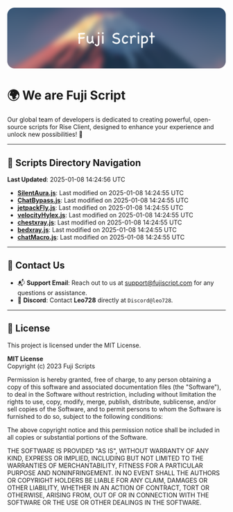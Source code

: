 ![Banner](.github/b.webp)

# 🌍 **We are Fuji Script**

Our global team of developers is dedicated to creating powerful, open-source scripts for Rise Client, designed to enhance your experience and unlock new possibilities! 🌟

---
<!-- SCRIPTS_NAVIGATION_START -->
## 📂 **Scripts Directory Navigation**

**Last Updated**: 2025-01-08 14:24:56 UTC

- **[SilentAura.js](scripts/SilentAura.js)**: Last modified on 2025-01-08 14:24:55 UTC
- **[ChatBypass.js](scripts/ChatBypass.js)**: Last modified on 2025-01-08 14:24:55 UTC
- **[jetpackFly.js](scripts/jetpackFly.js)**: Last modified on 2025-01-08 14:24:55 UTC
- **[velocityHylex.js](scripts/velocityHylex.js)**: Last modified on 2025-01-08 14:24:55 UTC
- **[chestxray.js](scripts/chestxray.js)**: Last modified on 2025-01-08 14:24:55 UTC
- **[bedxray.js](scripts/bedxray.js)**: Last modified on 2025-01-08 14:24:55 UTC
- **[chatMacro.js](scripts/chatMacro.js)**: Last modified on 2025-01-08 14:24:55 UTC

<!-- SCRIPTS_NAVIGATION_END -->

---

## 💬 **Contact Us**  
- 📬 **Support Email**: Reach out to us at [support@fujiscript.com](mailto:support@fujiscript.com) for any questions or assistance.  
- 💬 **Discord**: Contact **Leo728** directly at `Discord@leo728`.

---

## 📜 **License**

This project is licensed under the MIT License.  

**MIT License**  
Copyright (c) 2023 Fuji Scripts  

Permission is hereby granted, free of charge, to any person obtaining a copy of this software and associated documentation files (the "Software"), to deal in the Software without restriction, including without limitation the rights to use, copy, modify, merge, publish, distribute, sublicense, and/or sell copies of the Software, and to permit persons to whom the Software is furnished to do so, subject to the following conditions:  

The above copyright notice and this permission notice shall be included in all copies or substantial portions of the Software.  

THE SOFTWARE IS PROVIDED "AS IS", WITHOUT WARRANTY OF ANY KIND, EXPRESS OR IMPLIED, INCLUDING BUT NOT LIMITED TO THE WARRANTIES OF MERCHANTABILITY, FITNESS FOR A PARTICULAR PURPOSE AND NONINFRINGEMENT. IN NO EVENT SHALL THE AUTHORS OR COPYRIGHT HOLDERS BE LIABLE FOR ANY CLAIM, DAMAGES OR OTHER LIABILITY, WHETHER IN AN ACTION OF CONTRACT, TORT OR OTHERWISE, ARISING FROM, OUT OF OR IN CONNECTION WITH THE SOFTWARE OR THE USE OR OTHER DEALINGS IN THE SOFTWARE.  
